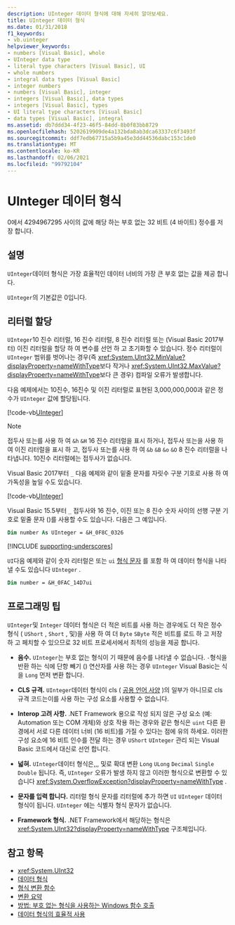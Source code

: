 ```yaml
---
description: UInteger 데이터 형식에 대해 자세히 알아보세요.
title: UInteger 데이터 형식
ms.date: 01/31/2018
f1_keywords:
- vb.uinteger
helpviewer_keywords:
- numbers [Visual Basic], whole
- UInteger data type
- literal type characters [Visual Basic], UI
- whole numbers
- integral data types [Visual Basic]
- integer numbers
- numbers [Visual Basic], integer
- integers [Visual Basic], data types
- integers [Visual Basic], types
- UI literal type characters [Visual Basic]
- data types [Visual Basic], integral
ms.assetid: db7ddd34-4f23-46f5-84dd-8b0f83bb8729
ms.openlocfilehash: 5202619909de4a132bda8ab3dca63337c6f3493f
ms.sourcegitcommit: ddf7edb67715a5b9a45e3dd44536dabc153c1de0
ms.translationtype: MT
ms.contentlocale: ko-KR
ms.lasthandoff: 02/06/2021
ms.locfileid: "99792104"
---
```

# <a name="uinteger-data-type"></a>UInteger 데이터 형식

0에서 4294967295 사이의 값에 해당 하는 부호 없는 32 비트 (4 바이트) 정수를 저장 합니다.

## <a name="remarks"></a>설명

`UInteger`데이터 형식은 가장 효율적인 데이터 너비의 가장 큰 부호 없는 값을 제공 합니다.

`UInteger`의 기본값은 0입니다.

## <a name="literal-assignments"></a>리터럴 할당

`UInteger`10 진수 리터럴, 16 진수 리터럴, 8 진수 리터럴 또는 (Visual Basic 2017부터) 이진 리터럴을 할당 하 여 변수를 선언 하 고 초기화할 수 있습니다. 정수 리터럴이 `UInteger` 범위를 벗어나는 경우(즉 <xref:System.UInt32.MinValue?displayProperty=nameWithType>보다 작거나 <xref:System.UInt32.MaxValue?displayProperty=nameWithType>보다 큰 경우) 컴파일 오류가 발생합니다.

다음 예제에서는 10진수, 16진수 및 이진 리터럴로 표현된 3,000,000,000과 같은 정수가 `UInteger` 값에 할당됩니다.

[!code-vb[UInteger](../../../../samples/snippets/visualbasic/language-reference/data-types/numeric-literals.vb#UInt)]

> [!NOTE]
> 접두사 또는를 사용 하 여 `&h` `&H` 16 진수 리터럴을 표시 하거나, 접두사 또는을 사용 하 여 이진 리터럴을 표시 하 고, 접두사 또는를 사용 하 여 `&b` `&B` `&o` `&O` 8 진수 리터럴을 나타냅니다. 10진수 리터럴에는 접두사가 없습니다.

Visual Basic 2017부터 `_` 다음 예제와 같이 밑줄 문자를 자릿수 구분 기호로 사용 하 여 가독성을 높일 수도 있습니다.

[!code-vb[UInteger](../../../../samples/snippets/visualbasic/language-reference/data-types/numeric-literals.vb#UIntS)]

Visual Basic 15.5부터 `_` 접두사와 16 진수, 이진 또는 8 진수 숫자 사이의 선행 구분 기호로 밑줄 문자 ()를 사용할 수도 있습니다. 다음은 그 예입니다. 

```vb
Dim number As UInteger = &H_0F8C_0326
```

[!INCLUDE [supporting-underscores](../../../../includes/vb-separator-langversion.md)]

`UI`다음 예제와 같이 숫자 리터럴은 또는 `ui` [형식 문자](../../programming-guide/language-features/data-types/type-characters.md) 를 포함 하 여 데이터 형식을 나타낼 수도 있습니다 `UInteger` .

```vb
Dim number = &H_0FAC_14D7ui
```

## <a name="programming-tips"></a>프로그래밍 팁

`UInteger`및 `Integer` 데이터 형식은 더 적은 비트를 사용 하는 경우에도 더 작은 정수 형식 ( `UShort` , `Short` , 및)을 사용 하 여 더 `Byte` `SByte` 적은 비트를 로드 하 고 저장 하 고 페치할 수 있으므로 32 비트 프로세서에서 최적의 성능을 제공 합니다.

- **음수.** `UInteger`는 부호 없는 형식이 기 때문에 음수를 나타낼 수 없습니다. `-`형식을 반환 하는 식에 단항 빼기 () 연산자를 사용 하는 경우 `UInteger` Visual Basic는 식을 `Long` 먼저 변환 합니다.

- **CLS 규격.** `UInteger`데이터 형식이 cls ( [공용 언어 사양](https://www.ecma-international.org/publications/standards/Ecma-335.htm) )의 일부가 아니므로 cls 규격 코드는이를 사용 하는 구성 요소를 사용할 수 없습니다.

- **Interop 고려 사항.** .NET Framework 용으로 작성 되지 않은 구성 요소 (예: Automation 또는 COM 개체)와 상호 작용 하는 경우와 같은 형식은 `uint` 다른 환경에서 서로 다른 데이터 너비 (16 비트)를 가질 수 있다는 점에 유의 하세요. 이러한 구성 요소에 16 비트 인수를 전달 하는 경우 `UShort` `UInteger` 관리 되는 Visual Basic 코드에서 대신로 선언 합니다.

- **넓혀.** `UInteger`데이터 형식은,,, 및로 확대 변환 `Long` `ULong` `Decimal` `Single` `Double` 됩니다. 즉, `UInteger` 오류가 발생 하지 않고 이러한 형식으로 변환할 수 있습니다 <xref:System.OverflowException?displayProperty=nameWithType> .

- **문자를 입력 합니다.** 리터럴 형식 문자를 리터럴에 추가 하면 `UI` `UInteger` 데이터 형식이 됩니다. `UInteger` 에는 식별자 형식 문자가 없습니다.

- **Framework 형식.** .NET Framework에서 해당하는 형식은 <xref:System.UInt32?displayProperty=nameWithType> 구조체입니다.

## <a name="see-also"></a>참고 항목

- <xref:System.UInt32>
- [데이터 형식](index.md)
- [형식 변환 함수](../functions/type-conversion-functions.md)
- [변환 요약](../keywords/conversion-summary.md)
- [방법: 부호 없는 형식을 사용하는 Windows 함수 호출](../../programming-guide/com-interop/how-to-call-a-windows-function-that-takes-unsigned-types.md)
- [데이터 형식의 효율적 사용](../../programming-guide/language-features/data-types/efficient-use-of-data-types.md)
